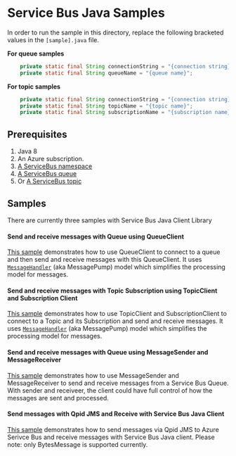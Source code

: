 # Service Bus Java Samples
In order to run the sample in this directory, replace the following bracketed values in the `[sample].java` file.

**For queue samples**
```java
    private static final String connectionString = "{connection string}";
    private static final String queueName = "{queue name}";
```

**For topic samples**
```java
    private static final String connectionString = "{connection string}";
    private static final String topicName = "{topic name}";
    private static final String subscriptionName = "{subscription name}";
```

## Prerequisites
1. Java 8
2. An Azure subscription.
3. [A ServiceBus namespace](https://docs.microsoft.com/en-us/azure/service-bus-messaging/service-bus-create-namespace-portal)
4. [A ServiceBus queue](https://docs.microsoft.com/en-us/azure/service-bus-messaging/service-bus-dotnet-get-started-with-queues#2-create-a-queue-using-the-azure-portal)
5. Or [A ServiceBus topic](https://docs.microsoft.com/en-us/azure/service-bus-messaging/service-bus-dotnet-how-to-use-topics-subscriptions#1-create-a-namespace-using-the-azure-portal)

## Samples
There are currently three samples with Service Bus Java Client Library

#### Send and receive messages with Queue using QueueClient
[This sample](https://github.com/Azure/azure-service-bus/tree/master/samples/Java/src/com/microsoft/azure/servicebus/samples/BasicSendReceiveWithQueueClient.java) demonstrates how to use QueueClient to connect to a queue and then send and receive messages with this QueueClient. It uses [`MessageHandler`](https://docs.microsoft.com/en-us/java/api/com.microsoft.azure.servicebus._queue_client.registermessagehandler) (aka MessagePump) model which simplifies the processing model for messages.

#### Send and receive messages with Topic Subscription using TopicClient and Subscription Client
[This sample](https://github.com/Azure/azure-service-bus/tree/master/samples/Java/src/com/microsoft/azure/servicebus/samples/BasicSendReceiveWithTopicSubscriptionClient.java) demonstrates how to use TopicClient and SubscriptionClient to connect to a Topic and its Subscription and send and receive messages. It uses [`MessageHandler`](https://docs.microsoft.com/en-us/java/api/com.microsoft.azure.servicebus._subscription_client.registermessagehandler) (aka MessagePump) model which simplifies the processing model for messages.

#### Send and receive messages with Queue using MessageSender and MessageReceiver
[This sample](https://github.com/Azure/azure-service-bus/tree/master/samples/Java/src/com/microsoft/azure/servicebus/samples/SendReceiveWithMessageSenderReceiver.java) demonstrates how to use MessageSender and MessageReceiver to send and receive messages from a Service Bus Queue. With sender and receiveer, the client could have full control of how the messages are sent and processed.

#### Send messages with Qpid JMS and Receive with Service Bus Java Client
[This sample](https://github.com/Azure/azure-service-bus/blob/master/samples/Java/src/com/microsoft/azure/servicebus/samples/JmsInterop.java) demonstrates how to send messages via Qpid JMS to Azure Serivce Bus and receive messages with Service Bus Java client. Please note: only BytesMessage is supported currently.
